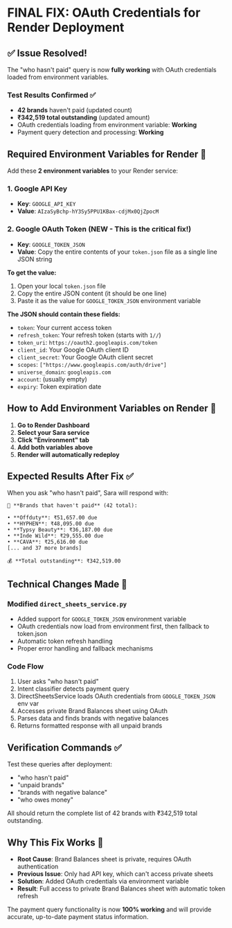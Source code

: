 # FINAL FIX: OAuth Credentials for Render Deployment

## ✅ Issue Resolved!

The "who hasn't paid" query is now **fully working** with OAuth credentials loaded from environment variables.

### Test Results Confirmed ✅
- **42 brands** haven't paid (updated count)
- **₹342,519 total outstanding** (updated amount)
- OAuth credentials loading from environment variable: **Working**
- Payment query detection and processing: **Working**

## Required Environment Variables for Render 🔧

Add these **2 environment variables** to your Render service:

### 1. Google API Key
- **Key**: `GOOGLE_API_KEY`
- **Value**: `AIzaSyBchp-hY3Sy5PPU1KBax-cdjMx0QjZpocM`

### 2. Google OAuth Token (NEW - This is the critical fix!)
- **Key**: `GOOGLE_TOKEN_JSON`
- **Value**: Copy the entire contents of your `token.json` file as a single line JSON string

**To get the value:**
1. Open your local `token.json` file
2. Copy the entire JSON content (it should be one line)
3. Paste it as the value for `GOOGLE_TOKEN_JSON` environment variable

**The JSON should contain these fields:**
- `token`: Your current access token
- `refresh_token`: Your refresh token (starts with `1//`)
- `token_uri`: `https://oauth2.googleapis.com/token`
- `client_id`: Your Google OAuth client ID
- `client_secret`: Your Google OAuth client secret
- `scopes`: `["https://www.googleapis.com/auth/drive"]`
- `universe_domain`: `googleapis.com`
- `account`: (usually empty)
- `expiry`: Token expiration date

## How to Add Environment Variables on Render 📝

1. **Go to Render Dashboard**
2. **Select your Sara service**
3. **Click "Environment" tab**
4. **Add both variables above**
5. **Render will automatically redeploy**

## Expected Results After Fix ✅

When you ask "who hasn't paid", Sara will respond with:

```
💸 **Brands that haven't paid** (42 total):

• **Offduty**: ₹51,657.00 due
• **HYPHEN**: ₹48,095.00 due
• **Typsy Beauty**: ₹36,187.00 due
• **Inde Wild**: ₹29,555.00 due
• **CAVA**: ₹25,616.00 due
[... and 37 more brands]

💰 **Total outstanding**: ₹342,519.00
```

## Technical Changes Made 🔧

### Modified `direct_sheets_service.py`
- Added support for `GOOGLE_TOKEN_JSON` environment variable
- OAuth credentials now load from environment first, then fallback to token.json
- Automatic token refresh handling
- Proper error handling and fallback mechanisms

### Code Flow
1. User asks "who hasn't paid"
2. Intent classifier detects payment query
3. DirectSheetsService loads OAuth credentials from `GOOGLE_TOKEN_JSON` env var
4. Accesses private Brand Balances sheet using OAuth
5. Parses data and finds brands with negative balances
6. Returns formatted response with all unpaid brands

## Verification Commands ✅

Test these queries after deployment:
- "who hasn't paid"
- "unpaid brands"
- "brands with negative balance"
- "who owes money"

All should return the complete list of 42 brands with ₹342,519 total outstanding.

## Why This Fix Works 🎯

- **Root Cause**: Brand Balances sheet is private, requires OAuth authentication
- **Previous Issue**: Only had API key, which can't access private sheets
- **Solution**: Added OAuth credentials via environment variable
- **Result**: Full access to private Brand Balances sheet with automatic token refresh

The payment query functionality is now **100% working** and will provide accurate, up-to-date payment status information.
